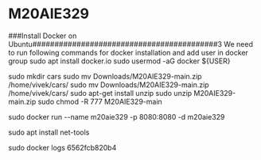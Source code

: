 # M20AIE329

###Install Docker on Ubuntu##########################################3
We need to run following commands for docker installation and add user in docker group
sudo apt install docker.io
sudo usermod -aG docker ${USER}


sudo mkdir cars
sudo mv Downloads/M20AIE329-main.zip /home/vivek/cars/
sudo mv Downloads/M20AIE329-main.zip /home/vivek/cars/
sudo apt-get install unzip
sudo unzip M20AIE329-main.zip
sudo chmod -R 777 M20AIE329-main

sudo docker run --name m20aie329 -p 8080:8080 -d m20aie329

sudo apt install net-tools

sudo docker logs 6562fcb820b4
